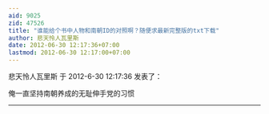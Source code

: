 ```yaml
---
aid: 9025
zid: 47526
title: "谁能给个书中人物和南朝ID的对照啊？随便求最新完整版的txt下载"
author: 悲天怜人瓦里斯
date: 2012-06-30 12:17:36+07:00
lastmod: 2012-06-30 12:17:00+07:00
---
```


悲天怜人瓦里斯 于 2012-6-30 12:17:36 发表了：

俺一直坚持南朝养成的无耻伸手党的习惯

---
